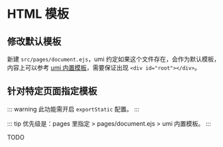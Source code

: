 # HTML 模板

## 修改默认模板

新建 `src/pages/document.ejs`，umi 约定如果这个文件存在，会作为默认模板，内容上可以参考 [umi 内置模板](https://github.com/umijs/umi/blob/master/packages/umi-build-dev/template/document.ejs)，需要保证出现 `<div id="root"></div>`。

## 针对特定页面指定模板

::: warning
此功能需开启 `exportStatic` 配置。
:::

::: tip
优先级是：pages 里指定 > pages/document.ejs > umi 内置模板。
:::

TODO
